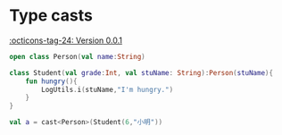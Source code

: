 # Type casts

[:octicons-tag-24: Version 0.0.1](https://sakurajimamaii.github.io/AVE-DOC/version/core/#001)

```kotlin
open class Person(val name:String)

class Student(val grade:Int, val stuName: String):Person(stuName){
    fun hungry(){
        LogUtils.i(stuName,"I'm hungry.")
    }
}

val a = cast<Person>(Student(6,"小明"))
```
